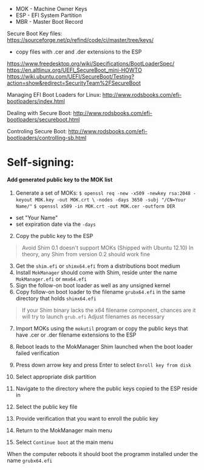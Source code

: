 - MOK - Machine Owner Keys
- ESP - EFI System Partition
- MBR - Master Boot Record

Secure Boot Key files:
https://sourceforge.net/p/refind/code/ci/master/tree/keys/
- copy files with .cer and .der extensions to the ESP 

https://www.freedesktop.org/wiki/Specifications/BootLoaderSpec/
https://en.altlinux.org/UEFI_SecureBoot_mini-HOWTO
https://wiki.ubuntu.com/UEFI/SecureBoot/Testing?action=show&redirect=SecurityTeam%2FSecureBoot

Managing EFI Boot Loaders for Linux:
http://www.rodsbooks.com/efi-bootloaders/index.html

Dealing with Secure Boot:
http://www.rodsbooks.com/efi-bootloaders/secureboot.html

Controling Secure Boot:
http://www.rodsbooks.com/efi-bootloaders/controlling-sb.html

# Self-signing:
#### Add generated public key to the MOK list

1. Generate a set of MOKs:
``$ openssl req -new -x509 -newkey rsa:2048 -keyout MOK.key -out MOK.crt \``
  ``-nodes -days 3650 -subj "/CN=Your Name/"``
``$ openssl x509 -in MOK.crt -out MOK.cer -outform DER``
- set "Your Name"
- set expiration date via the ``-days``

2. Copy the public key to the ESP

>Avoid Shim 0.1 doesn't support MOKs (Shipped with Ubuntu 12.10)
>In theory, any Shim from version 0.2 should work fine

3. Get the ``shim.efi`` or ``shimx64.efi`` from a distributions boot medium
4. Install ``MokManager`` should come with Shim, reside unter the name ``MokManager.efi`` or ``mmx64.efi``
5. Sign the follow-on boot loader as well as any unsigned kernel
6. Copy follow-on boot loader to the filename ``grubx64.efi`` in the same directory that holds ``shimx64.efi``

>If your Shim binary lacks the x64 filename component, chances are it will try to launch `grub.efi`
>Adjust filenames as necessary

7. Import MOKs using the ``mokutil`` program or copy the public keys that have .cer or .der filename extensions to the ESP

8. Reboot leads to the MokManager Shim launched when the boot loader failed verification
9. Press down arrow key and press Enter to select ``Enroll key from disk``
10. Select appropriate disk partition 
11. Navigate to the directory where the public keys copied to the ESP reside in
12. Select the public key file
13. Provide verification that you want to enroll the public key
14. Return to the MokManager main menu
15. Select ``Continue boot`` at the main menu

When the computer reboots it should boot the programm installed under the name ``grubx64.efi``

